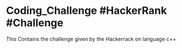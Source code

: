 # Coding_Challenge #HackerRank #Challenge 

This Contains the challenge given by the Hackerrack on language c++
